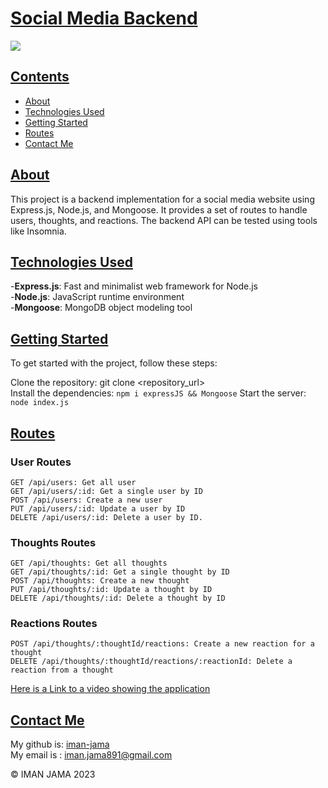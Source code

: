 # <u>**Social Media Backend**</u>

 <a href="https://www.mit.edu/~amini/LICENSE.md" alt="MIT License">
      <img src="https://img.shields.io/bower/l/css" /></a> 

## <u>Contents</u>
- [About](#About)
- [Technologies Used](#technologies-used)
- [Getting Started](#getting-started)
- [Routes](#routes)
- [Contact Me](#contact-me)

## <u>About</u>

This project is a backend implementation for a social media website using Express.js, Node.js, and Mongoose. It provides a set of routes to handle users, thoughts, and reactions. The backend API can be tested using tools like Insomnia.

## <u>Technologies Used</u>
-**Express.js**: Fast and minimalist web framework for Node.js<br>
-**Node.js**: JavaScript runtime environment<br>
-**Mongoose**: MongoDB object modeling tool<br>

## <u>Getting Started</u>
To get started with the project, follow these steps:<br>

Clone the repository: git clone <repository_url><br>
Install the dependencies: ```npm i expressJS && Mongoose```
Start the server: ```node index.js```<br>

## <u>Routes</u>

### **User Routes**
```GET /api/users: Get all user```<br>
```GET /api/users/:id: Get a single user by ID```<br>
```POST /api/users: Create a new user```<br>
```PUT /api/users/:id: Update a user by ID```<br>
```DELETE /api/users/:id: Delete a user by ID.```<br>

### **Thoughts Routes**
```GET /api/thoughts: Get all thoughts```<br>
```GET /api/thoughts/:id: Get a single thought by ID```<br>
```POST /api/thoughts: Create a new thought```<br>
```PUT /api/thoughts/:id: Update a thought by ID```<br>
```DELETE /api/thoughts/:id: Delete a thought by ID```<br>

### **Reactions Routes**
```POST /api/thoughts/:thoughtId/reactions: Create a new reaction for a thought```<br>
```DELETE /api/thoughts/:thoughtId/reactions/:reactionId: Delete a reaction from a thought```<br>

[Here is a Link to a video showing the application](https://drive.google.com/file/d/16zNlzy5OySVt6ZnGJECjcWRgSQgJ15X6/view?usp=sharing)

## <u>Contact Me</u>

My github is: [iman-jama](https://github.com/iman-jama) <br>
My email is : iman.jama891@gmail.com

© IMAN JAMA 2023
